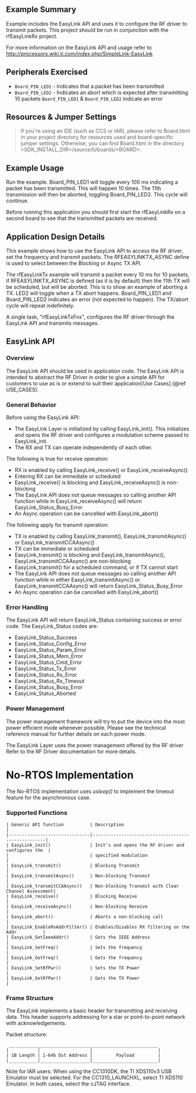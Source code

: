 Example Summary
---------------
Example includes the EasyLink API and uses it to configure the RF driver to
transmit packets. This project should be run in conjunction with the
rfEasyLinkRx project.

For more information on the EasyLink API and usage refer to
http://processors.wiki.ti.com/index.php/SimpleLink-EasyLink

Peripherals Exercised
---------------------
* `Board_PIN_LED1` - Indicates that a packet has been transmitted
* `Board_PIN_LED2` - Indicates an abort which is expected after transmitting 10 packets
 `Board_PIN_LED1` & `Board_PIN_LED2` indicate an error


Resources & Jumper Settings
---------------------------
> If you're using an IDE (such as CCS or IAR), please refer to Board.html in your project
directory for resources used and board-specific jumper settings. Otherwise, you can find
Board.html in the directory &lt;SDK_INSTALL_DIR&gt;/source/ti/boards/&lt;BOARD&gt;.

Example Usage
-------------
Run the example. Board_PIN_LED1 will toggle every 100 ms indicating a packet has
been transmitted. This will happen 10 times. The 11th transmission will then be
aborted, toggling Board_PIN_LED2. This cycle will continue.

Before running this application you should first start the rfEasyLinkRx on a
second board to see that the transmitted packets are received.

Application Design Details
--------------------------
This example shows how to use the EasyLink API to access the RF driver, set the
frequency and transmit packets. The RFEASYLINKTX_ASYNC define is used to select
between the Blocking or Async TX API.

The rfEasyLinkTx example will transmit a packet every 10 ms for 10 packets, if
RFEASYLINKTX_ASYNC is defined (as it is by default) then the 11th TX will be
scheduled, but will be aborted. This is to show an example of aborting a TX.
LED2 will toggle when a TX abort happens. Board_PIN_LED1 and Board_PIN_LED2 indicates an
error (not expected to happen). The TX/abort cycle will repeat indefinitely.

A single task, "rfEasyLinkTxFnx", configures the RF driver through the EasyLink
API and transmits messages.

EasyLink API
-------------------------
### Overview
The EasyLink API should be used in application code. The EasyLink API is
intended to abstract the RF Driver in order to give a simple API for
customers to use as is or extend to suit their application[Use Cases]
(@ref USE_CASES).

### General Behavior
Before using the EasyLink API:

  - The EasyLink Layer is initialized by calling EasyLink_init(). This
    initializes and opens the RF driver and configures a modulation scheme
    passed to EasyLink_init.
  - The RX and TX can operate independently of each other.

The following is true for receive operation:

  - RX is enabled by calling EasyLink_receive() or EasyLink_receiveAsync()
  - Entering RX can be immediate or scheduled
  - EasyLink_receive() is blocking and EasyLink_receiveAsync() is non-blocking
  - The EasyLink API does not queue messages so calling another API function
    while in EasyLink_receiveAsync() will return EasyLink_Status_Busy_Error
  - An Async operation can be cancelled with EasyLink_abort()

The following apply for transmit operation:

  - TX is enabled by calling EasyLink_transmit(), EasyLink_transmitAsync()
    or EasyLink_transmitCCAAsync()
  - TX can be immediate or scheduled
  - EasyLink_transmit() is blocking and EasyLink_transmitAsync(), 
    EasyLink_transmitCCAAsync() are non-blocking
  - EasyLink_transmit() for a scheduled command, or if TX cannot start
  - The EasyLink API does not queue messages so calling another API function
    while in either EasyLink_transmitAsync() or EasyLink_transmitCCAAsync() 
    will return EasyLink_Status_Busy_Error
  - An Async operation can be cancelled with EasyLink_abort()

### Error Handling
The EasyLink API will return EasyLink_Status containing success or error
  code. The EasyLink_Status codes are:

   - EasyLink_Status_Success
   - EasyLink_Status_Config_Error
   - EasyLink_Status_Param_Error
   - EasyLink_Status_Mem_Error
   - EasyLink_Status_Cmd_Error
   - EasyLink_Status_Tx_Error
   - EasyLink_Status_Rx_Error
   - EasyLink_Status_Rx_Timeout
   - EasyLink_Status_Busy_Error
   - EasyLink_Status_Aborted

### Power Management
The power management framework will try to put the device into the most
power efficient mode whenever possible. Please see the technical reference
manual for further details on each power mode.

The EasyLink Layer uses the power management offered by the RF driver Refer to the RF
Driver documentation for more details.

# No-RTOS Implementation #
The No-RTOS implementation uses *usleep()* to implement the timeout 
feature for the asynchronous case. 

### Supported Functions
    | Generic API function          | Description                                        |
    |-------------------------------|----------------------------------------------------|
    | EasyLink_init()               | Init's and opens the RF driver and configures the  |
    |                               | specified modulation                               |
    | EasyLink_transmit()           | Blocking Transmit                                  |
    | EasyLink_transmitAsync()      | Non-blocking Transmit                              |
    | EasyLink_transmitCCAAsync()   | Non-blocking Transmit with Clear Channel Assessment|                                                                                     
    | EasyLink_receive()            | Blocking Receive                                   |
    | EasyLink_receiveAsync()       | Non-blocking Receive                               |
    | EasyLink_abort()              | Aborts a non-blocking call                         |
    | EasyLink_EnableRxAddrFilter() | Enables/Disables RX filtering on the Addr          |
    | EasyLink_GetIeeeAddr()        | Gets the IEEE Address                              |
    | EasyLink_SetFreq()            | Sets the frequency                                 |
    | EasyLink_GetFreq()            | Gets the frequency                                 |
    | EasyLink_SetRfPwr()           | Sets the TX Power                                  |
    | EasyLink_GetRfPwr()           | Gets the TX Power                                  |

### Frame Structure
The EasyLink implements a basic header for transmitting and receiving data. This header supports
addressing for a star or point-to-point network with acknowledgements.

Packet structure:

     _________________________________________________________
    |           |                   |                         |
    | 1B Length | 1-64b Dst Address |         Payload         |
    |___________|___________________|_________________________|


Note for IAR users: When using the CC1310DK, the TI XDS110v3 USB Emulator must
be selected. For the CC1310_LAUNCHXL, select TI XDS110 Emulator. In both cases,
select the cJTAG interface.
